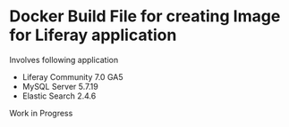 # Docker Build File for creating Image for Liferay application


Involves following application
 - Liferay Community 7.0 GA5
 - MySQL Server 5.7.19
 - Elastic Search 2.4.6
 
 Work in Progress
